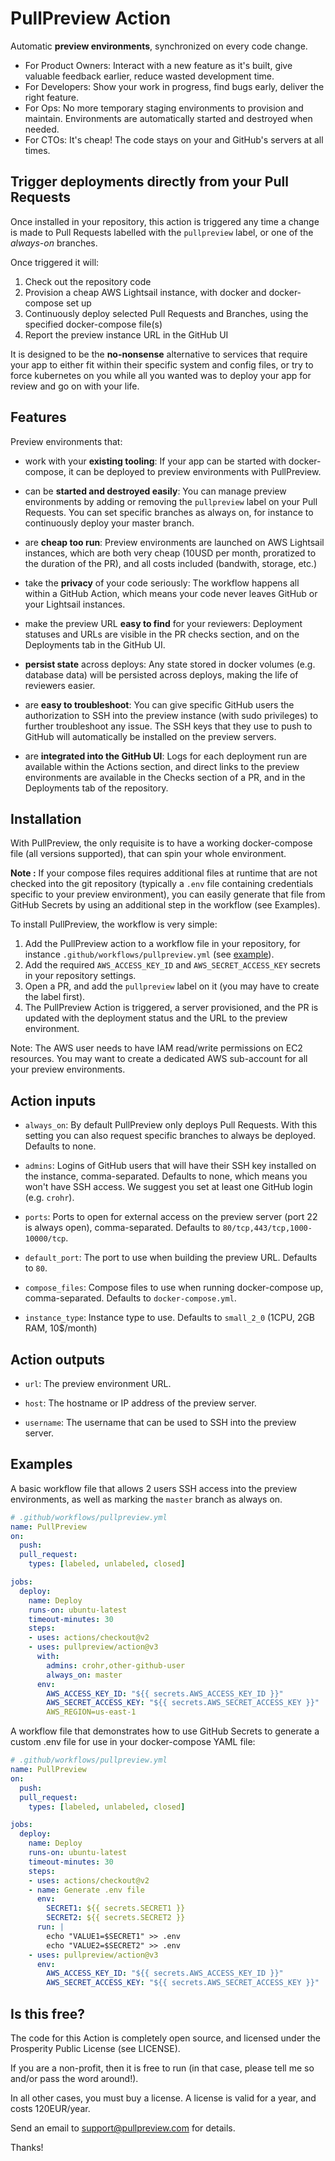 # PullPreview Action

Automatic **preview environments**, synchronized on every code change.

* For Product Owners: Interact with a new feature as it's built, give valuable feedback earlier, reduce wasted development time.
* For Developers: Show your work in progress, find bugs early, deliver the right feature.
* For Ops: No more temporary staging environments to provision and maintain. Environments are automatically started and destroyed when needed.
* For CTOs: It's cheap! The code stays on your and GitHub's servers at all times.

## Trigger deployments directly from your Pull Requests

Once installed in your repository, this action is triggered any time a change
is made to Pull Requests labelled with the `pullpreview` label, or one of the
*always-on* branches.

Once triggered it will:

1. Check out the repository code
2. Provision a cheap AWS Lightsail instance, with docker and docker-compose set up
3. Continuously deploy selected Pull Requests and Branches, using the specified docker-compose file(s)
4. Report the preview instance URL in the GitHub UI

It is designed to be the **no-nonsense** alternative to services that require
your app to either fit within their specific system and config files, or try to
force kubernetes on you while all you wanted was to deploy your app for review
and go on with your life.

## Features

Preview environments that:

* work with your **existing tooling**: If your app can be started with
  docker-compose, it can be deployed to preview environments with PullPreview.

* can be **started and destroyed easily**: You can manage preview environments
  by adding or removing the `pullpreview` label on your Pull Requests. You can
set specific branches as always on, for instance to continuously deploy your
master branch.

* are **cheap too run**: Preview environments are launched on AWS Lightsail
  instances, which are both very cheap (10USD per month, proratized to the
duration of the PR), and all costs included (bandwith, storage, etc.)

* take the **privacy** of your code seriously: The workflow happens all within
  a GitHub Action, which means your code never leaves GitHub or your Lightsail
instances.

* make the preview URL **easy to find** for your reviewers: Deployment statuses
  and URLs are visible in the PR checks section, and on the Deployments tab in
the GitHub UI.

* **persist state** across deploys: Any state stored in docker volumes (e.g.
  database data) will be persisted across deploys, making the life of reviewers
easier.

* are **easy to troubleshoot**: You can give specific GitHub users the
  authorization to SSH into the preview instance (with sudo privileges) to
further troubleshoot any issue. The SSH keys that they use to push to GitHub
will automatically be installed on the preview servers.

* are **integrated into the GitHub UI**: Logs for each deployment run are
  available within the Actions section, and direct links to the preview
environments are available in the Checks section of a PR, and in the
Deployments tab of the repository.

## Installation

With PullPreview, the only requisite is to have a working docker-compose file
(all versions supported), that can spin your whole environment.

**Note :** If your compose files requires additional files at runtime that are
not checked into the git repository (typically a `.env` file containing
credentials specific to your preview environment), you can easily generate that
file from GitHub Secrets by using an additional step in the workflow (see
Examples).

To install PullPreview, the workflow is very simple:

1. Add the PullPreview action to a workflow file in your repository, for instance `.github/workflows/pullpreview.yml` (see [example][example]).
2. Add the required `AWS_ACCESS_KEY_ID` and `AWS_SECRET_ACCESS_KEY` secrets in your repository settings.
3. Open a PR, and add the `pullpreview` label on it (you may have to create the label first).
4. The PullPreview Action is triggered, a server provisioned, and the PR is updated with the deployment status and the URL to the preview environment.

[example]: https://github.com/pullpreview/pullpreview-example-rails-app/blob/master/.github/workflows/pullpreview.yml

Note: The AWS user needs to have IAM read/write permissions on EC2 resources.
You may want to create a dedicated AWS sub-account for all your preview
environments.

## Action inputs

* `always_on`: By default PullPreview only deploys Pull Requests. With this
  setting you can also request specific branches to always be deployed.
Defaults to none.

* `admins`: Logins of GitHub users that will have their SSH key installed on
  the instance, comma-separated. Defaults to none, which means you won't have
SSH access. We suggest you set at least one GitHub login (e.g. `crohr`).

* `ports`: Ports to open for external access on the preview server (port 22 is
  always open), comma-separated. Defaults to `80/tcp,443/tcp,1000-10000/tcp`.

* `default_port`: The port to use when building the preview URL. Defaults to `80`.

* `compose_files`: Compose files to use when running docker-compose up,
  comma-separated. Defaults to `docker-compose.yml`.

* `instance_type`: Instance type to use. Defaults to `small_2_0` (1CPU, 2GB
  RAM, 10$/month)

## Action outputs

* `url`: The preview environment URL.

* `host`: The hostname or IP address of the preview server.

* `username`: The username that can be used to SSH into the preview server.

## Examples

A basic workflow file that allows 2 users SSH access into the preview
environments, as well as marking the `master` branch as always on.

```yaml
# .github/workflows/pullpreview.yml
name: PullPreview
on:
  push:
  pull_request:
    types: [labeled, unlabeled, closed]

jobs:
  deploy:
    name: Deploy
    runs-on: ubuntu-latest
    timeout-minutes: 30
    steps:
    - uses: actions/checkout@v2
    - uses: pullpreview/action@v3
      with:
        admins: crohr,other-github-user
        always_on: master
      env:
        AWS_ACCESS_KEY_ID: "${{ secrets.AWS_ACCESS_KEY_ID }}"
        AWS_SECRET_ACCESS_KEY: "${{ secrets.AWS_SECRET_ACCESS_KEY }}"
        AWS_REGION=us-east-1
```

A workflow file that demonstrates how to use GitHub Secrets to generate a custom .env file for use in your docker-compose YAML file:

```yaml
# .github/workflows/pullpreview.yml
name: PullPreview
on:
  push:
  pull_request:
    types: [labeled, unlabeled, closed]

jobs:
  deploy:
    name: Deploy
    runs-on: ubuntu-latest
    timeout-minutes: 30
    steps:
    - uses: actions/checkout@v2
    - name: Generate .env file
      env:
        SECRET1: ${{ secrets.SECRET1 }}
        SECRET2: ${{ secrets.SECRET2 }}
      run: |
        echo "VALUE1=$SECRET1" >> .env
        echo "VALUE2=$SECRET2" >> .env
    - uses: pullpreview/action@v3
      env:
        AWS_ACCESS_KEY_ID: "${{ secrets.AWS_ACCESS_KEY_ID }}"
        AWS_SECRET_ACCESS_KEY: "${{ secrets.AWS_SECRET_ACCESS_KEY }}"
```

## Is this free?

The code for this Action is completely open source, and licensed under the
Prosperity Public License (see LICENSE).

If you are a non-profit, then it is free to run (in that case, please tell me
so and/or pass the word around!).

In all other cases, you must buy a license. A license is valid for a year, and
costs 120EUR/year.

Send an email to
[support@pullpreview.com](mailto:support@pullpreview.com?subject=License) for
details.

Thanks!
